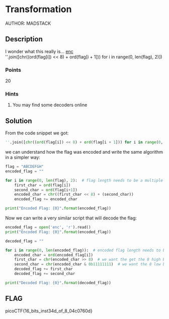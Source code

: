 # Transformation
AUTHOR: MADSTACK
## Description
I wonder what this really is... [enc](enc)<br>
''.join([chr((ord(flag[i]) << 8) + ord(flag[i + 1])) for i in range(0, len(flag), 2)])
### Points
20
### Hints
1. You may find some decoders online
## Solution
From the code snippet we got: <br>
```python
''.join([chr((ord(flag[i]) << 8) + ord(flag[i + 1])) for i in range(0, len(flag), 2)])
```
we can understand how the flag was encoded and write the same algorithm in a simpler way: <br>
```python
flag = "ABCDEFGH"
encoded_flag = ""

for i in range(0, len(flag), 2):  # flag length needs to be a multiple of 2
	first_char = ord(flag[i])
	second_char = ord(flag[i+1])
	encoded_char = chr((first_char << 8) + (second_char))
	encoded_flag += encoded_char

print("Encoded Flag: {0}".format(encoded_flag))
```
Now we can write a very similar script that will decode the flag:
```python
encoded_flag = open('enc', 'r').read()
print("Encoded Flag: {0}".format(encoded_flag))

decoded_flag = ""

for i in range(0, len(encoded_flag)):  # encoded flag length needs to be a multiple of 2
	encoded_char = ord(encoded_flag[i])
	first_char = chr(encoded_char >> 8)  # we want the get the 8 high bits of the number -> binary SHIFT right by 8
	second_char = chr(encoded_char & 0b11111111)  # we want the 8 low bits of the number -> binary AND with 0b11111111
	decoded_flag += first_char
	decoded_flag += second_char

print("Decoded Flag: {0}".format(decoded_flag))
```
## FLAG
picoCTF{16_bits_inst34d_of_8_04c0760d}
